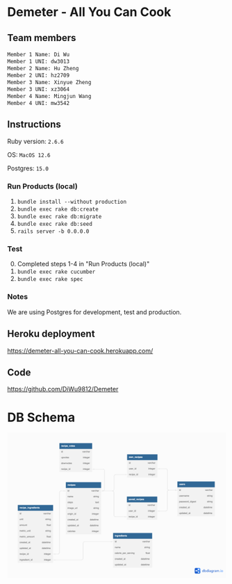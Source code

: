 # Demeter - All You Can Cook
## Team members
    Member 1 Name: Di Wu
    Member 1 UNI: dw3013
    Member 2 Name: Hu Zheng
    Member 2 UNI: hz2709
    Member 3 Name: Xinyue Zheng
    Member 3 UNI: xz3064
    Member 4 Name: Mingjun Wang
    Member 4 UNI: mw3542

## Instructions
Ruby version: `2.6.6`

OS: `MacOS 12.6`

Postgres: `15.0`
### Run Products (local)
1. `bundle install --without production`
2. `bundle exec rake db:create`
3. `bundle exec rake db:migrate`
4. `bundle exec rake db:seed`
5. `rails server -b 0.0.0.0`

### Test
0. Completed steps 1-4 in "Run Products (local)"
1. `bundle exec rake cucumber`
2. `bundle exec rake spec`

### Notes
We are using Postgres for development, test and production. 


## Heroku deployment
https://demeter-all-you-can-cook.herokuapp.com/

## Code
https://github.com/DiWu9812/Demeter

# DB Schema
<img src = "public/images/db-launch.png">